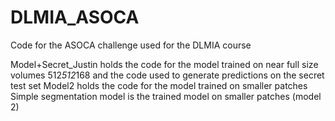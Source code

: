 # DLMIA_ASOCA
Code for the ASOCA challenge used for the DLMIA course

Model+Secret_Justin holds the code for the model trained on near full size volumes 512*512*168 and the code used to generate predictions on the secret test set
Model2 holds the code for the model trained on smaller patches 
Simple segmentation model is the trained model on smaller patches (model 2)
